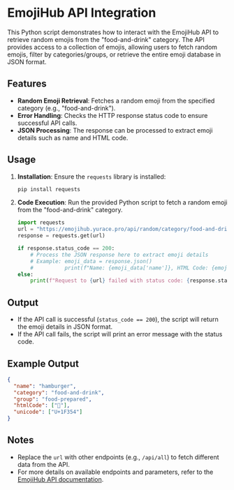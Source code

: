 # EmojiHub API Integration

This Python script demonstrates how to interact with the EmojiHub API to retrieve random emojis from the "food-and-drink" category. The API provides access to a collection of emojis, allowing users to fetch random emojis, filter by categories/groups, or retrieve the entire emoji database in JSON format.

## Features
- **Random Emoji Retrieval**: Fetches a random emoji from the specified category (e.g., "food-and-drink").
- **Error Handling**: Checks the HTTP response status code to ensure successful API calls.
- **JSON Processing**: The response can be processed to extract emoji details such as name and HTML code.

## Usage
1. **Installation**: Ensure the `requests` library is installed:
   ```bash
   pip install requests
   ```

2. **Code Execution**: Run the provided Python script to fetch a random emoji from the "food-and-drink" category.
   ```python
   import requests
   url = "https://emojihub.yurace.pro/api/random/category/food-and-drink"
   response = requests.get(url)

   if response.status_code == 200:
       # Process the JSON response here to extract emoji details
       # Example: emoji_data = response.json()
       #          print(f"Name: {emoji_data['name']}, HTML Code: {emoji_data['htmlCode'][0]}")
   else:
       print(f"Request to {url} failed with status code: {response.status_code}")
   ```

## Output
- If the API call is successful (`status_code == 200`), the script will return the emoji details in JSON format.
- If the API call fails, the script will print an error message with the status code.

## Example Output
```json
{
  "name": "hamburger",
  "category": "food-and-drink",
  "group": "food-prepared",
  "htmlCode": ["🍔"],
  "unicode": ["U+1F354"]
}
```

## Notes
- Replace the `url` with other endpoints (e.g., `/api/all`) to fetch different data from the API.
- For more details on available endpoints and parameters, refer to the [EmojiHub API documentation](https://emojihub.yurace.pro/).